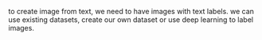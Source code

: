 

to create image from text, we need to have images with text labels. we can use existing datasets, create our own dataset or use deep learning to label images. 
